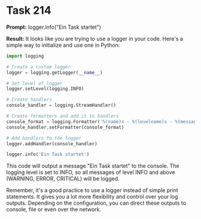 # Task 214

**Prompt:** logger.info("Ein Task startet")

**Result:**
It looks like you are trying to use a logger in your code. Here's a simple way to initialize and use one in Python:

```python
import logging

# Create a custom logger
logger = logging.getLogger(__name__)

# Set level of logger
logger.setLevel(logging.INFO)

# Create handlers
console_handler = logging.StreamHandler()

# Create formatters and add it to handlers
console_format = logging.Formatter('%(name)s - %(levelname)s - %(message)s')
console_handler.setFormatter(console_format)

# Add handlers to the logger
logger.addHandler(console_handler)

logger.info('Ein Task startet')
```

This code will output a message "Ein Task startet" to the console. The logging level is set to INFO, so all messages of level INFO and above (WARNING, ERROR, CRITICAL) will be logged. 

Remember, it's a good practice to use a logger instead of simple print statements. It gives you a lot more flexibility and control over your log outputs. Depending on the configuration, you can direct these outputs to console, file or even over the network.
